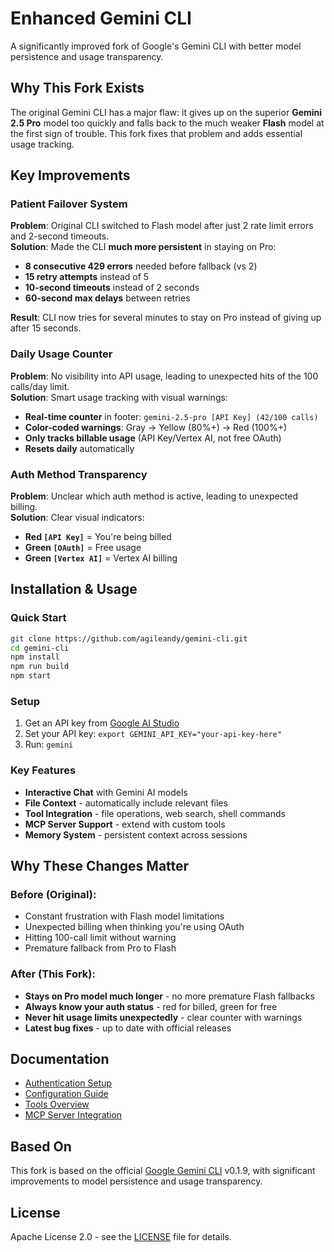 # Enhanced Gemini CLI

A significantly improved fork of Google's Gemini CLI with better model persistence and usage transparency.

## Why This Fork Exists

The original Gemini CLI has a major flaw: it gives up on the superior **Gemini 2.5 Pro** model too quickly and falls back to the much weaker **Flash** model at the first sign of trouble. This fork fixes that problem and adds essential usage tracking.

## Key Improvements

### Patient Failover System

**Problem**: Original CLI switched to Flash model after just 2 rate limit errors and 2-second timeouts.  
**Solution**: Made the CLI **much more persistent** in staying on Pro:

- **8 consecutive 429 errors** needed before fallback (vs 2)
- **15 retry attempts** instead of 5
- **10-second timeouts** instead of 2 seconds
- **60-second max delays** between retries

**Result**: CLI now tries for several minutes to stay on Pro instead of giving up after 15 seconds.

### Daily Usage Counter

**Problem**: No visibility into API usage, leading to unexpected hits of the 100 calls/day limit.  
**Solution**: Smart usage tracking with visual warnings:

- **Real-time counter** in footer: `gemini-2.5-pro [API Key] (42/100 calls)`
- **Color-coded warnings**: Gray → Yellow (80%+) → Red (100%+)
- **Only tracks billable usage** (API Key/Vertex AI, not free OAuth)
- **Resets daily** automatically

### Auth Method Transparency

**Problem**: Unclear which auth method is active, leading to unexpected billing.  
**Solution**: Clear visual indicators:

- **Red `[API Key]`** = You're being billed
- **Green `[OAuth]`** = Free usage
- **Green `[Vertex AI]`** = Vertex AI billing

## Installation & Usage

### Quick Start

```bash
git clone https://github.com/agileandy/gemini-cli.git
cd gemini-cli
npm install
npm run build
npm start
```

### Setup

1. Get an API key from [Google AI Studio](https://aistudio.google.com/apikey)
2. Set your API key: `export GEMINI_API_KEY="your-api-key-here"`
3. Run: `gemini`

### Key Features

- **Interactive Chat** with Gemini AI models
- **File Context** - automatically include relevant files
- **Tool Integration** - file operations, web search, shell commands
- **MCP Server Support** - extend with custom tools
- **Memory System** - persistent context across sessions

## Why These Changes Matter

### Before (Original):

- Constant frustration with Flash model limitations
- Unexpected billing when thinking you're using OAuth
- Hitting 100-call limit without warning
- Premature fallback from Pro to Flash

### After (This Fork):

- **Stays on Pro model much longer** - no more premature Flash fallbacks
- **Always know your auth status** - red for billed, green for free
- **Never hit usage limits unexpectedly** - clear counter with warnings
- **Latest bug fixes** - up to date with official releases

## Documentation

- [Authentication Setup](./docs/cli/authentication.md)
- [Configuration Guide](./docs/cli/configuration.md)
- [Tools Overview](./docs/tools/index.md)
- [MCP Server Integration](./docs/tools/mcp-server.md)

## Based On

This fork is based on the official [Google Gemini CLI](https://github.com/google-gemini/gemini-cli) v0.1.9, with significant improvements to model persistence and usage transparency.

## License

Apache License 2.0 - see the [LICENSE](./LICENSE) file for details.
